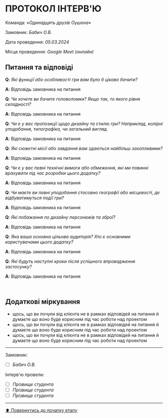 # ПРОТОКОЛ ІНТЕРВ'Ю

Команда: «*Одинадцять друзів Оушена*»

Замовник:  *Бабич О.В.*

Дата проведення: *05.03.2024*

Місце проведення: *Google Meet (онлайн)*

## Питання та відповіді

**Q**: *Які функції або особливості гри вам було б цікаво бачити?*

**A**: Відповідь замовника на питання 

**Q**: *Чи хочете ви бачите головоломки? Якщо так, то якого рівня складності?*

**A**: Відповідь замовника на питання 

**Q**: *Чи є у вас пропозиції щодо дизайну та стилю гри? Наприклад, колірні уподобання, типографіка, чи загальний вигляд.*

**A**: Відповідь замовника на питання 

**Q**: *Які сюжетні місії або завдання вам здаються найбільш захопливими?*

**A**: Відповідь замовника на питання 

**Q**: *Чи є у вас певні технічні вимоги або обмеження, які ми повинні врахувати під час розробки цього додатку?*

**A**: Відповідь замовника на питання 

**Q**: *Чи маєте ви певні уподобання стосовно географії або місцевості, де відбуватимуться події гри?*

**A**: Відповідь замовника на питання 

**Q**: *Які побажання по дизайну персонажів та зброї?*

**A**: Відповідь замовника на питання

**Q**: *Яка ваша основна цільова аудиторія? Хто є основними користувачами цього додатку?*

**A**: Відповідь замовника на питання 

**Q**: *Які будуть наступні кроки після успішного впровадження застосунку?*

**A**: Відповідь замовника на питання

<br>

## Додаткові міркування
* щось, що ви почули від клієнта не в рамках відповідей на питання й думаєте що воно буде корисним під час роботи над проектом
* щось, що ви почули від клієнта не в рамках відповідей на питання й думаєте що воно буде корисним під час роботи над проектом
* щось, що ви почули від клієнта не в рамках відповідей на питання й думаєте що воно буде корисним під час роботи над проектом

---
Замовник: 		
- [ ] *Бабич О.В.*

Інтерв'ю провели:			

- [ ] *Прізвище студента*
- [ ] *Прізвище студента*
- [ ] *Прізвище студента*

---
[:arrow_up: Повернутись до початку етапу](/docs/1.Envisioning/README.md)
